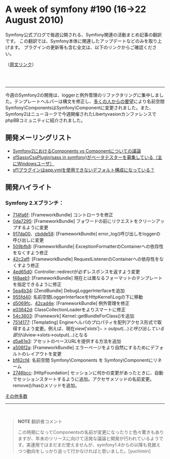 A week of symfony #190 (16->22 August 2010)
==========================================

Symfony公式ブログで毎週公開される、Symfony関連の活動まとめ記事の翻訳です。
この翻訳では、Symfony本体に関連したアップデートなどのみを取り上げます。
プラグインの更新等も含む全文は、以下のリンクからご確認ください。

（[原文リンク](http://www.symfony-project.org/blog/2010/08/22/a-week-of-symfony-190-16-22-august-2010)）

<br />
<br />
<hr />

今週のSymfony2の開発は、loggerと例外管理のリファクタリングに集中しました。テンプレートヘルパーは構文を修正し、[多くの人からの要望](http://groups.google.com/group/symfony-devs/browse_thread/thread/78251d7e40d0bd34)により名前空間Symfony\ComponentsはSymfony\Componentに変更されました。また、Symfony2はニューヨークで今週開催されたLibertyvasionカンファレンスでphpBBコミュニティに紹介されました。

開発メーリングリスト
--------------------

- [Symfony2におけるComponents vs Componentについての議論](http://groups.google.com/group/symfony-devs/browse_thread/thread/78251d7e40d0bd34)<br />
- [sfSassyCssPlugin(sass in symfony)がベータテスターを募集している（主にWindowsユーザ）](http://groups.google.com/group/symfony-devs/browse_thread/thread/abd616f5b07b017b)<br />
- [sf1プラグインはapp.ymlを使用できないデフォルト構成になっている？](http://groups.google.com/group/symfony-devs/browse_thread/thread/dc23d5907db83ede)<br />

開発ハイライト
--------------

### Symfony 2.Xブランチ：
- [714fa6f](http://github.com/symfony/symfony/commit/714fa6f652340620fce8c0f10d1109b32b574fe5): [FrameworkBundle] コントローラを修正
- [0da7295](http://github.com/symfony/symfony/commit/0da7295a9c26e90267f7ee0ec699e020a9f9d024): [FrameworkBundle] フォワードの前にリクエストをクリーンアップするように変更
- [917da00](http://github.com/symfony/symfony/commit/917da00763b31e290cc18ae61068d17d731844a8)、[cbdde58](http://github.com/symfony/symfony/commit/cbdde58ddd9101cdbe0b49624709c9dbcfa15784): [FrameworkBundle] error_log()呼び出しをloggerの呼び出しに変更
- [509bfb8](http://github.com/symfony/symfony/commit/509bfb8940adfd67c4617174ec8bc990c57d0e42): [FrameworkBundle] ExceptionFormatterのContainerへの依存性をなくすよう修正
- [42c2aff](http://github.com/symfony/symfony/commit/42c2affbb151c728e9579dd606da3358797c6e87): [FrameworkBundle] RequestListenerのContainerへの依存性をなくすよう修正
- [4ed65d0](http://github.com/symfony/symfony/commit/4ed65d026ed5960ae3d41e58af5f35a0aeba8352): Controller::redirectが必ずレスポンスを返すよう変更
- [f48aeb1](http://github.com/symfony/symfony/commit/f48aeb1021587e6beff1cf47d7cfe3cf543061ee): [FrameworkBundle] 現在とは異なるフォーマットのテンプレートを指定できるように修正
- [5ea4b34](http://github.com/symfony/symfony/commit/5ea4b348c033cfa1c24e15c29a20a444be10f005): [ZendBundle] DebugLoggerInterfaceを追加
- [955fd40](http://github.com/symfony/symfony/commit/955fd40dd87264731f2175f95a8ad814d8ba6b55): 名前空間LoggerInterfaceをHttpKernel\Logの下に移動
- [d5069fc](http://github.com/symfony/symfony/commit/d5069fc594598916ffdabe7329f81367278c3423)、[42cad4e](http://github.com/symfony/symfony/commit/42cad4e57e78a9e8285399b80291b25882bbb81a): [FrameworkBundle] 例外管理を修正
- [e03642d](http://github.com/symfony/symfony/commit/e03642dfa6370f8f52429a7873bb1d88b6ecea20): ClassCollectionLoaderをよりスマートに修正
- [54c3603](http://github.com/symfony/symfony/commit/54c36030e8612803a0da393ceaae5b5fbef3cf48): [Framework] Kernel::getBundleForClass()を追加
- [7514177](http://github.com/symfony/symfony/commit/7514177b51a51e05c1dc7a6d170debd121c48636): [Templating] Engineヘルパのプロパティを配列アクセス形式で取得するよう変更。例えば、現在$view['slots']->output(…)と呼び出している部分は$view->slots->output(…)となる
- [d5a61e3](http://github.com/symfony/symfony/commit/d5a61e3bc5082f63e0e5c78cd584b2196b6a8e1d): アセットのベースURLを提供する方法を追加
- [a506f2a](http://github.com/symfony/symfony/commit/a506f2ade8a303f8a15f551de5f0847f2bd23cf8): [FrameworkBundle] エラーページをより自然にするためにデフォルトのレイアウトを変更
- [bf82cf4](http://github.com/symfony/symfony/commit/bf82cf42dda099f8c0b6648b7dbd8e8ea7397c1e): 名前空間 Symfony\Components を Symfony\Componentにリネーム
- [2746bcc](http://github.com/symfony/symfony/commit/2746bcc84cad53c125494ae141ca0a8147fff24f): [HttpFoundation] セッションに何かの変更があったときに、自動でセッションスタートするように追加。アクセサメソッドの名前変更。remove()/has()メソッドを追加。


[その他多数](http://trac.symfony-project.com/trac/timeline?from=08%2F22%2F2010&daysback=6&milestone=on&ticket=on&changeset=on&update=Update)

<hr />
<br />

> **NOTE**
> 翻訳者コメント<br />
>
>この時期になってComponentsの名前が変更になったりと色々驚きもありますが、年末のリリースに向けて活発な議論と開発が行われているようです。実運用ではまだまだ使えませんが、symfony1.4からの以降も見据えつつ動向をしっかり追って行かなければと思いました。[yuchimiri]

